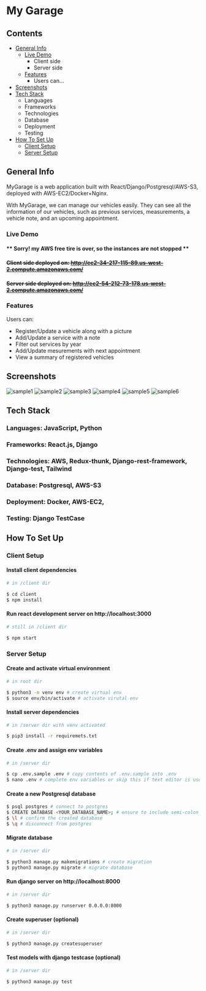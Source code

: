 # My Garage

## Contents

- [General Info](#general-info)
  - [Live Demo](#live-demo)
    - Client side
    - Server side
  - [Features](#features)
    - Users can...
- [Screenshots](#screenshots)
- [Tech Stack](#tech-stack)
  - Languages
  - Frameworks
  - Technologies
  - Database
  - Deployment
  - Testing
- [How To Set Up](#how-to-set-up)
  - [Client Setup](#client-set-up)
  - [Server Setup](#server-set-up)

## General Info

MyGarage is a web application built with React/Django/Postgresql/AWS-S3, deployed with AWS-EC2/Docker+Nginx.

With MyGarage, we can manage our vehicles easily. They can see all the information of our vehicles, such as previous services, measurements, a vehicle note, and an upcoming appointment.

### Live Demo

#### ** Sorry! my AWS free tire is over, so the instances are not stopped **

#### ~~Client side deployed on: http://ec2-34-217-115-89.us-west-2.compute.amazonaws.com/~~

#### ~~Server side deployed on: http://ec2-54-212-73-178.us-west-2.compute.amazonaws.com/~~

### Features

Users can:

- Register/Update a vehicle along with a picture
- Add/Update a service with a note
- Filter out services by year
- Add/Update mesurements with next appointment
- View a summary of registered vehicles

## Screenshots

![sample1](https://github.com/jeffk713/my-garage-django/blob/master/sample-images/sample1.png?raw=true)
![sample2](https://github.com/jeffk713/my-garage-django/blob/master/sample-images/sample2.png?raw=true)
![sample3](https://github.com/jeffk713/my-garage-django/blob/master/sample-images/sample3.png?raw=true)
![sample4](https://github.com/jeffk713/my-garage-django/blob/master/sample-images/sample4.png?raw=true)
![sample5](https://github.com/jeffk713/my-garage-django/blob/master/sample-images/sample5.png?raw=true)
![sample6](https://github.com/jeffk713/my-garage-django/blob/master/sample-images/sample6.png?raw=true)

## Tech Stack

### Languages: JavaScript, Python

### Frameworks: React.js, Django

### Technologies: AWS, Redux-thunk, Django-rest-framework, Django-test, Tailwind

### Database: Postgresql, AWS-S3

### Deployment: Docker, AWS-EC2,

### Testing: Django TestCase

## How To Set Up

### Client Setup

#### Install client dependencies

```bash
# in /client dir

$ cd client
$ npm install
```

#### Run react development server on http://localhost:3000

```bash
# still in /client dir

$ npm start
```

### Server Setup

#### Create and activate virtual environment

```bash
# in root dir

$ python3 -m venv env # create virtual env
$ source env/bin/activate # activate virutal env
```

#### Install server dependencies

```bash
# in /server dir with venv activated

$ pip3 install -r requiremets.txt
```

#### Create .env and assign env variables

```bash
# in /server dir

$ cp .env.sample .env # copy contents of .env.sample into .env
$ nano .env # complete env variables or skip this if text editor is used.
```

#### Create a new Postgresql database

```bash
$ psql postgres # connect to postgres
$ CREATE DATABASE <YOUR_DATABASE_NAME>; # ensure to include semi-colon
$ \l # confirm the created database
$ \q # disconnect from postgres
```

#### Migrate database

```bash
# in /server dir

$ python3 manage.py makemigrations # create migration
$ python3 manage.py migrate # migrate database
```

#### Run django server on http://localhost:8000

```bash
# in /server dir

$ python3 manage.py runserver 0.0.0.0:8000
```

#### Create superuser (optional)

```bash
# in /server dir

$ python3 manage.py createsuperuser
```

#### Test models with django testcase (optional)

```bash
# in /server dir

$ python3 manage.py test
```
